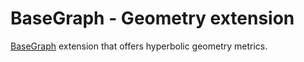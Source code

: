 # BaseGraph - Geometry extension

[BaseGraph] extension that offers hyperbolic geometry metrics.

[BaseGraph]: https://github.com/BaseGraph/BaseGraph
